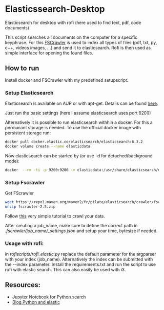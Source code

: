 # Elasticssearch-Desktop
Elasticsearch for desktop with rofi (here used to find text, pdf, code documents)

This script searches all documents on the computer for a specific keyphrase. For this [FSCrawler](https://github.com/dadoonet/fscrawler) is used to index all types of files (pdf, txt, py, c++, videos images, ...) and send it to elasticsearch.
Rofi is then used as simple interface for opening the found files.

## How to run
Install docker and FSCrawler with my predefined setupscript.

### Setup Elasticsearch
Elasticsearch is available on AUR or with apt-get. Details can be found [here](https://www.elastic.co/guide/en/elasticsearch/reference/current/setup.html).

Just run the basic settings (here I assume elasticsearch uses port 9200)

Alternatively it is possible to run elasticsearch withhin a docker. For this a permanant storage is needed.
To use the official docker image with persistent storage run:
```bash
docker pull docker.elastic.co/elasticsearch/elasticsearch:6.3.2
docker volume create --name elasticdata

```
Now elasticsearch can be started by (or use -d for detached/background mode):
```bash
docker  --rm -ti -p 9200:9200 -v elasticdata:/usr/share/elasticsearch/data elasticsearch
```

### Setup Fscrawler
Get FScrawler
```bash
wget https://repo1.maven.org/maven2/fr/pilato/elasticsearch/crawler/fscrawler/2.5/fscrawler-2.5.zip
unzip fscrawler-2.5.zip
```
Follow [this](https://fscrawler.readthedocs.io/en/fscrawler-2.5/user/getting_started.html) very simple tutorial to crawl your data. 

After creating a job_name, make sure to define the correct path in *.fscrawler/job_name/_settings.json* and setup your time, bytesize if needed.

### Usage with rofi:
in *rofiscripts/rofi_elastic.py* replace the default parameter for the argparser with your index (job_name). Alternatively the index can be submitted with the --index parameter.
Install the requirements.txt and run the script to use rofi with elastic search. This can also easily be used with i3.

## Resources:
- [Jupyter Notebook for Python search](https://github.com/ernestorx/es-swapi-test/blob/master/ES%20notebook.ipynb)
- [Blog Python and elastic](https://tryolabs.com/blog/2015/02/17/python-elasticsearch-first-steps/)
